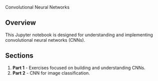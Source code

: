 Convolutional Neural Networks

## Overview
This Jupyter notebook is designed for understanding and implementing convolutional neural networks (CNNs).

## Sections
1. **Part 1** - Exercises focused on building and understanding CNNs.
2. **Part 2** - CNN for image classification.
